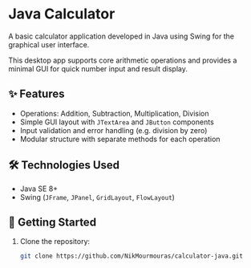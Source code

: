# Java Calculator

A basic calculator application developed in Java using Swing for the graphical user interface.

This desktop app supports core arithmetic operations and provides a minimal GUI for quick number input and result display.

## ✨ Features

- Operations: Addition, Subtraction, Multiplication, Division
- Simple GUI layout with `JTextArea` and `JButton` components
- Input validation and error handling (e.g. division by zero)
- Modular structure with separate methods for each operation

## 🛠 Technologies Used

- Java SE 8+
- Swing (`JFrame`, `JPanel`, `GridLayout`, `FlowLayout`)

## 🚀 Getting Started

1. Clone the repository:
   ```bash
   git clone https://github.com/NikMourmouras/calculator-java.git
